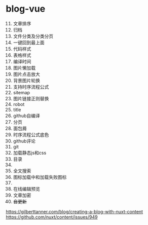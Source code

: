 # blog-vue

11. 文章排序
12. 归档
13. 文件分类及分类分页
14. 一键回到最上面
15. 代码样式
16. 表格样式
17. 编译时间
18. 图片懒加载
19. 图片点击放大
20. 背景图片轮换
21. 支持时序流程公式
22. sitemap
23. 图片链接正则替换
24. robot
25. title
26. github自编译
27. 分页
28. 面包屑
29. 时序流程公式底色
34. github评论
32. git
35. 加载静态js和css
33. 目录
30. 
36. 全文搜索
37. 图标加载中和加载失败图标
38. 
39. 在线编辑预览
40. 文章加密
31. ~~自更新~~


https://gilberttanner.com/blog/creating-a-blog-with-nuxt-content
https://github.com/nuxt/content/issues/949
